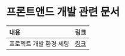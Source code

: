 # 프론트앤드 개발 관련 문서

| 내용                    | 링크              |
| :---------------------- | :---------------- |
| 프로젝트 개발 환경 세팅 | [링크](./init.md) |
